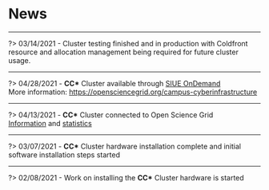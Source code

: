 # News
---
?> 03/14/2021 - Cluster testing finished and in production with Coldfront resource and allocation management being required for future cluster usage.

---
?> 04/28/2021 - **CC\*** Cluster available through [SIUE OnDemand](https://ondemand.hpc.siue.edu/)
<br>
More information: https://opensciencegrid.org/campus-cyberinfrastructure

---
?> 04/13/2021 - **CC\*** Cluster connected to Open Science Grid
<br>
[Information](https://opensciencegrid.org/campus-cyberinfrastructure.html) and [statistics](https://gracc.opensciencegrid.org/d/000000079/site-summary?orgId=1&var-interval=$__auto_interval_interval&var-site=SIUE%20-%20CC&var-type=All&from=now-90d&to=now)

---
?> 03/07/2021 - **CC\*** Cluster hardware installation complete and initial software installation steps started

---
?> 02/08/2021 - Work on installing the **CC\*** Cluster hardware is started
